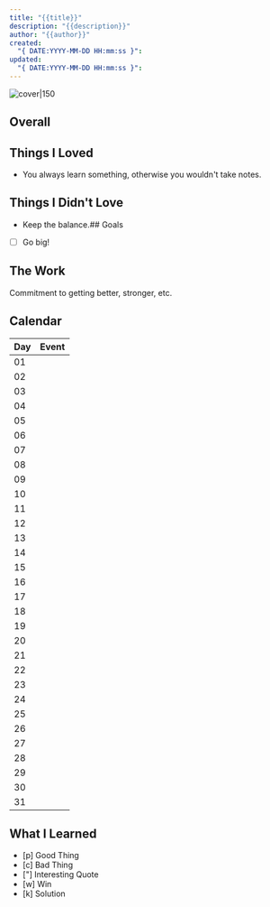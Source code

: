 ```yaml
---
title: "{{title}}"
description: "{{description}}"
author: "{{author}}"
created:
  "{ DATE:YYYY-MM-DD HH:mm:ss }": 
updated:
  "{ DATE:YYYY-MM-DD HH:mm:ss }":
---
```


![cover|150]({{coverUrl}})


## Overall


## Things I Loved

 - You always learn something, otherwise you wouldn't take notes.

## Things I Didn't Love

 - Keep the balance.## Goals

 - [ ] Go big!
## The Work
Commitment to getting better, stronger, etc.
## Calendar

| Day | Event |
| --- | ----- |
| 01  |       |
| 02  |       |
| 03  |       |
| 04  |       |
| 05  |       |
| 06  |       |
| 07  |       |
| 08  |       |
| 09  |       |
| 10  |       |
| 11  |       |
| 12  |       |
| 13  |       |
| 14  |       |
| 15  |       |
| 16  |       |
| 17  |       |
| 18  |       |
| 19  |       |
| 20  |       |
| 21  |       |
| 22  |       |
| 23  |       |
| 24  |       |
| 25  |       |
| 26  |       |
| 27  |       |
| 28  |       |
| 29  |       |
| 30  |       |
| 31  |       |

## What I Learned

 - [p] Good Thing
 - [c] Bad Thing
 - ["] Interesting Quote
 - [w] Win
 - [k] Solution